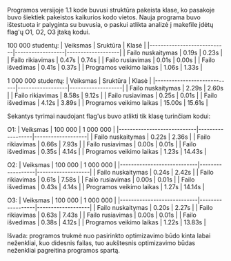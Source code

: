 Programos versijoje 1.1 kode buvusi struktūra pakeista klase, ko pasakoje buvo šiektiek pakeistos kaikurios kodo vietos. Nauja programa buvo ištestuota ir palyginta su buvusia, o paskui atlikta analizė į makefile įdėtų flag'ų O1, O2, O3 įtaką kodui.

100 000 studentų:
|          Veiksmas          |    Sruktūra      |      Klasė        |
|----------------------------|------------------|-------------------|
| Failo nuskaitymas          |     0.19s        |      0.23s        |
| Failo rikiavimas           |     0.47s        |      0.74s        |
| Failo rusiavimas           |     0.01s        |      0.00s        |
| Failo išvedimas            |     0.41s        |      0.37s        |
| Programos veikimo laikas   |     1.06s        |      1.33s        |

1 000 000 studentų:
|          Veiksmas          |    Sruktūra      |      Klasė        |
|----------------------------|------------------|-------------------|
| Failo nuskaitymas          |     2.29s        |      2.60s        |
| Failo rikiavimas           |     8.58s        |      9.12s        |
| Failo rusiavimas           |     0.25s        |      0.01s        |
| Failo išvedimas            |     4.12s        |      3.89s        |
| Programos veikimo laikas   |     15.00s       |      15.61s       |

Sekantys tyrimai naudojant flag'us buvo atlikti tik klasę turinčiam kodui:

O1:
|          Veiksmas          |    100 000       |    1 000 000      |
|----------------------------|------------------|-------------------|
| Failo nuskaitymas          |     0.22s        |      2.36s        |
| Failo rikiavimas           |     0.66s        |      7.93s        |
| Failo rusiavimas           |     0.00s        |      0.01s        |
| Failo išvedimas            |     0.35s        |      4.14s        |
| Programos veikimo laikas   |     1.23s        |      14.43s       |

O2:
|          Veiksmas          |    100 000       |    1 000 000      |
|----------------------------|------------------|-------------------|
| Failo nuskaitymas          |     0.24s        |      2.42s        |
| Failo rikiavimas           |     0.61s        |      7.58s        |
| Failo rusiavimas           |     0.00s        |      0.01s        |
| Failo išvedimas            |     0.43s        |      4.14s        |
| Programos veikimo laikas   |     1.27s        |      14.14s       |

O3:
|          Veiksmas          |    100 000       |    1 000 000      |
|----------------------------|------------------|-------------------|
| Failo nuskaitymas          |     0.20s        |      2.27s        |
| Failo rikiavimas           |     0.63s        |      7.43s        |
| Failo rusiavimas           |     0.00s        |      0.01s        |
| Failo išvedimas            |     0.38s        |      4.12s        |
| Programos veikimo laikas   |     1.22s        |      13.83s       |

Išvada: programos trukmė nuo pasirinkto optimizavimo būdo kinta labai neženkliai, kuo didesnis failas, tuo aukštesnis optimizavimo būdas neženkliai pagreitina programos spartą.

